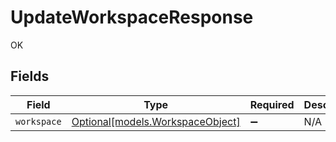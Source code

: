 # UpdateWorkspaceResponse

OK


## Fields

| Field                                                            | Type                                                             | Required                                                         | Description                                                      |
| ---------------------------------------------------------------- | ---------------------------------------------------------------- | ---------------------------------------------------------------- | ---------------------------------------------------------------- |
| `workspace`                                                      | [Optional[models.WorkspaceObject]](../models/workspaceobject.md) | :heavy_minus_sign:                                               | N/A                                                              |